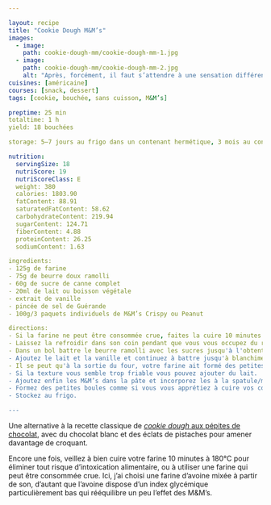 ```yaml
---

layout: recipe
title: "Cookie Dough M&M’s"
images:
  - image:
    path: cookie-dough-mm/cookie-dough-mm-1.jpg
  - image:
    path: cookie-dough-mm/cookie-dough-mm-2.jpg
    alt: "Après, forcément, il faut s’attendre à une sensation différente du cookie cuit, raison pour laquelle certaines personnes détestent. On est vraiment sur un mélange cru qui n’offre du craquant que grâce aux M&M’s, qu’il faudra bien faire attention de ne pas trop abîmer en les incorporant."
cuisines: [américaine]
courses: [snack, dessert]
tags: [cookie, bouchée, sans cuisson, M&M’s]

preptime: 25 min
totaltime: 1 h
yield: 18 bouchées

storage: 5–7 jours au frigo dans un contenant hermétique, 3 mois au congélateur.

nutrition:
  servingSize: 18
  nutriScore: 19
  nutriScoreClass: E
  weight: 380
  calories: 1803.90
  fatContent: 88.91
  saturatedFatContent: 58.62
  carbohydrateContent: 219.94
  sugarContent: 124.71
  fiberContent: 4.88
  proteinContent: 26.25
  sodiumContent: 1.63

ingredients:
- 125g de farine
- 75g de beurre doux ramolli
- 60g de sucre de canne complet
- 20ml de lait ou boisson végétale
- extrait de vanille
- pincée de sel de Guérande 
- 100g/3 paquets individuels de M&M’s Crispy ou Peanut

directions:
- Si la farine ne peut être consommée crue, faites la cuire 10 minutes au four préchauffé à 180°C. Certains la passent au micro-ondes ou cuisent dans une sauteuse, le plus important est qu’elle atteigne une température interne d’au moins 160°C pour éliminer les bactéries. 
- Laissez la refroidir dans son coin pendant que vous vous occupez du reste. 
- Dans un bol battre le beurre ramolli avec les sucres jusqu'à l'obtention d'une crème. 
- Ajoutez le lait et la vanille et continuez à battre jusqu'à blanchiment.
- Il se peut qu'à la sortie du four, votre farine ait formé des petites boules. Celles-ci vont être difficiles à incorporer donc le mieux est de la tamiser plusieurs fois avant de la verser dans le bol. Ajoutez le sel et battez ensuite pour incorporer le tout à la crème.
- Si la texture vous semble trop friable vous pouvez ajouter du lait. 
- Ajoutez enfin les M&M’s dans la pâte et incorporez les à la spatule/maryse – si vous utilisez un robot pâtissier, n’essayez surtout pas de les incorporez à la feuille même à basse vitesse car cela va les réduire quasiment en poudre et vous n’aurez plus aucun craquant.
- Formez des petites boules comme si vous vous apprétiez à cuire vos cookies.
- Stockez au frigo.

---
```


Une alternative à la recette classique de [<i lang="en">cookie dough</i> aux pépites de chocolat](cookie-dough.html), avec du chocolat blanc et des éclats de pistaches pour amener davantage de croquant.

Encore une fois, veillez à bien cuire votre farine 10 minutes à 180°C pour éliminer tout risque d’intoxication alimentaire, ou à utiliser une farine qui peut être consommée crue. Ici, j’ai choisi une farine d’avoine mixée à partir de son, d’autant que l’avoine dispose d’un index glycémique particulièrement bas qui rééquilibre un peu l’effet des M&M’s.